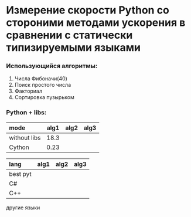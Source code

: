 # Измерение скорости Python со стороними методами ускорения в сравнении с статически типизируемыми языками

### Использующийся алгоритмы:
1. Числа Фибоначи(40)
2. Поиск простого числа 
3. Факториал
4. Сортировка пузырьком

### **Python + libs:**

mode | alg1 | alg2 | alg3
:----|:----:|:----:|:----
without libs | 18.3 |
Cython | 0.23 

lang | alg1 | alg2 | alg3
:----|:----:|:----:|:----
best pyt |
C# | 
C++ |
другие языки
